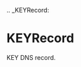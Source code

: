 [//]: # (THE CONTENT BELOW IS GENERATED. DO NOT EDIT.)
.. _KEYRecord:

# KEYRecord
[//]: # (ADD YOUR NOTES BELOW. THESE WILL BE PICKED EVERY TIME THE DOCS ARE REGENERATED. //end)
KEY DNS record.